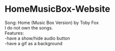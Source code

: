 # HomeMusicBox-Website
Song: Home (Music Box Version) by Toby Fox <br>
I do not own the songs. <br>
Features: <br>
-have a show/hide audio button <br>
-have a gif as a background <br>
